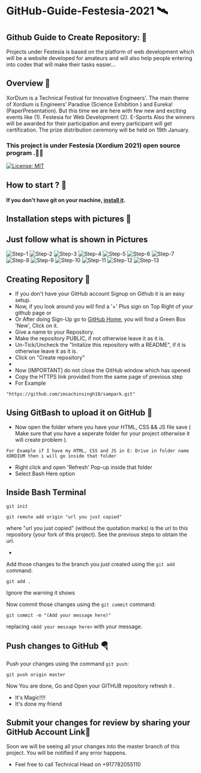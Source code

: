 # GitHub-Guide-Festesia-2021 🛰
## Github Guide to Create Repository: 🎏


Projects under Festesia is based on the platform of web development which will be a website developed for amateurs and will also help people entering into codex that will make their tasks easier...


 ## Overview 🎃

XorDium is a Technical Festival for Innovative Engineers'. The main theme of Xordium is Engineers’ Paradise (Science Exhibition ) and Eureka! (PaperPresentation).
But this time we are here with few new and exciting events like
(1). Festesia for Web Development
(2). E-Sports
Also the winners will be awarded for their participation and every participant will get certification. The prize distribution ceremony will be held on 19th January.


 ### This project is under Festesia (Xordium 2021) open source program .🎉🎊

[![License: MIT](https://img.shields.io/badge/License-MIT-green.svg)](https://opensource.org/licenses/MIT)


 ## How to start ? 🎪


#### If you don't have git on your machine, [install it](https://git-scm.com/downloads).

## Installation steps with pictures 🚀

Just follow what is shown in Pictures
---
![Step-1](https://drive.google.com/file/d/14vO89J5Y9gqsX-aSi_8QO8KMtoNa-cnW/view?usp=sharing)
![Step-2](https://drive.google.com/file/d/1oL1jALVa7JUy84Td4f7W0_IsHVi1geX-/view?usp=sharing)
![Step-3](https://drive.google.com/file/d/1qCrC4i3GqWCrgUBDuQ3Fsfp--wWMbRIB/view?usp=sharing)
![Step-4](https://drive.google.com/file/d/1D9qCvif8ouDhBXLL-kHjrFcUKaMcaNdV/view?usp=sharing)
![Step-5](https://drive.google.com/file/d/1MHI-fGUA3hPkZCYtrEGZ932ehQE_CUMn/view?usp=sharing)
![Step-6](https://drive.google.com/file/d/1ZYReQyJAoDwAoorii8oDVRY4E-WrKVxK/view?usp=sharing)
![Step-7](https://drive.google.com/file/d/1DoD8cF4eP66WQP3QX_kXNouhBugtUyTC/view?usp=sharing)
![Step-8](https://drive.google.com/file/d/1AtMQhdWBERPHKQ9Meu-vNJZnBhW7sXDz/view?usp=sharing)
![Step-9](https://drive.google.com/file/d/1GVLlVvCgR6TpezgGBodJLCz_TbipHyc8/view?usp=sharing)
![Step-10](https://drive.google.com/file/d/14vO89J5Y9gqsX-aSi_8QO8KMtoNa-cnW/view?usp=sharing)
![Step-11](https://drive.google.com/file/d/14vO89J5Y9gqsX-aSi_8QO8KMtoNa-cnW/view?usp=sharing)
![Step-12](https://drive.google.com/file/d/14vO89J5Y9gqsX-aSi_8QO8KMtoNa-cnW/view?usp=sharing)
![Step-13](https://drive.google.com/file/d/14vO89J5Y9gqsX-aSi_8QO8KMtoNa-cnW/view?usp=sharing)

## Creating Repository 🏁

- If you don't have your GitHub account Signup on Github it is an easy setup.
- Now, if you look around you will find a '+' Plus sign on Top Right of your github page or
- Or After doing Sign-Up go to [GitHub Home](https://github.com/), you will find a Green Box 'New', Click on it.
- Give a name to your Repository.
- Make the repository PUBLIC, if not otherwise leave it as it is.
- Un-Tick/Uncheck the "Initalize this repository with a README", if it is otherwise leave it as it is.
- Click on "Create repository"
- 
- Now [IMPORTANT] do not close the GitHub window which has opened
- Copy the HTTPS link provided from the same page of previous step
- For Example
```
"https://github.com/imsachinsingh10/sampark.git"
```


## Using GitBash to upload it on GitHub 🏁

- Now open the folder where you have your HTML, CSS && JS file save ( Make sure that you have a seperate folder for your project otherwise it will create problem ).
```
For Example if I have my HTML, CSS and JS in E: Drive in folder name XORDIUM then i will go inside that folder
```

- Right click and open 'Refresh' Pop-up inside that folder
- Select Bash Here option


## Inside Bash Terminal 

```
git init
```

```
git remote add origin "url you just copied"
```
where "url you just copied" (without the quotation marks) is the url to this repository (your fork of this project). See the previous steps to obtain the url.

- 



Add those changes to the branch you just created using the `git add` command:

```
git add .
```
Ignore the warning it shows

Now commit those changes using the `git commit` command:

```
git commit -m "(Add your message here)"
```

replacing `<Add your message here>` with your message.

## Push changes to GitHub 🪂

Push your changes using the command `git push`:

```
git push origin master
```

Now You are done, Go and Open your GITHUB repository refresh it .
- It's Magic!!!! 
- It's done my friend





## Submit your changes for review by sharing your GitHub Account Link🚩


Soon we will be seeing all your changes into the master branch of this project. You will be notified if any error happens.
- Feel free to call Technical Head on +917782055110
